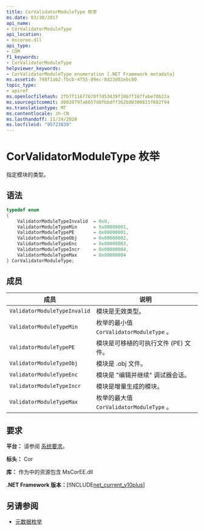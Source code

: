 ```yaml
---
title: CorValidatorModuleType 枚举
ms.date: 03/30/2017
api_name:
- CorValidatorModuleType
api_location:
- mscoree.dll
api_type:
- COM
f1_keywords:
- CorValidatorModuleType
helpviewer_keywords:
- CorValidatorModuleType enumeration [.NET Framework metadata]
ms.assetid: 748f1ab2-fbcb-4f55-89ec-8d23d81ebc80
topic_type:
- apiref
ms.openlocfilehash: 2fb7f11677870f7d53439f1867f167fabe70b22a
ms.sourcegitcommit: d8020797a6657d0fbbdff362b80300815f682f94
ms.translationtype: MT
ms.contentlocale: zh-CN
ms.lasthandoff: 11/24/2020
ms.locfileid: "95723839"
---
```

# <a name="corvalidatormoduletype-enumeration"></a>CorValidatorModuleType 枚举

指定模块的类型。  
  
## <a name="syntax"></a>语法  
  
```cpp  
typedef enum  
{  
    ValidatorModuleTypeInvalid  = 0x0,  
    ValidatorModuleTypeMin      = 0x00000001,  
    ValidatorModuleTypePE       = 0x00000001,  
    ValidatorModuleTypeObj      = 0x00000002,  
    ValidatorModuleTypeEnc      = 0x00000003,  
    ValidatorModuleTypeIncr     = 0x00000004,  
    ValidatorModuleTypeMax      = 0x00000004  
} CorValidatorModuleType;  
```  
  
## <a name="members"></a>成员  
  
|成员|说明|  
|------------|-----------------|  
|`ValidatorModuleTypeInvalid`|模块是无效类型。|  
|`ValidatorModuleTypeMin`|枚举的最小值 `CorValidatorModuleType` 。|  
|`ValidatorModuleTypePE`|模块是可移植的可执行文件 (PE) 文件。|  
|`ValidatorModuleTypeObj`|模块是 .obj 文件。|  
|`ValidatorModuleTypeEnc`|模块是 "编辑并继续" 调试器会话。|  
|`ValidatorModuleTypeIncr`|模块是增量生成的模块。|  
|`ValidatorModuleTypeMax`|枚举的最大值 `CorValidatorModuleType` 。|  
  
## <a name="requirements"></a>要求  

 **平台：** 请参阅 [系统要求](../../get-started/system-requirements.md)。  
  
 **标头：** Cor  
  
 **库：** 作为中的资源包含 MsCorEE.dll  
  
 **.NET Framework 版本：**[!INCLUDE[net_current_v10plus](../../../../includes/net-current-v10plus-md.md)]  
  
## <a name="see-also"></a>另请参阅

- [元数据枚举](metadata-enumerations.md)
